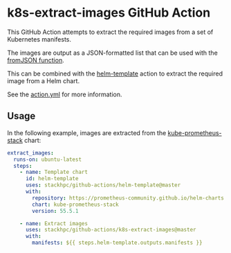 # k8s-extract-images GitHub Action

This GitHub Action attempts to extract the required images from a set of Kubernetes manifests.

The images are output as a JSON-formatted list that can be used with the
[fromJSON function](https://docs.github.com/en/actions/learn-github-actions/expressions#fromjson).

This can be combined with the [helm-template](../helm-template) action to extract the required
image from a Helm chart.

See the [action.yml](./action.yml) for more information.

## Usage

In the following example, images are extracted from the
[kube-prometheus-stack](https://github.com/prometheus-community/helm-charts/tree/main/charts/kube-prometheus-stack)
chart:

```yaml
extract_images:
  runs-on: ubuntu-latest
  steps:
    - name: Template chart
      id: helm-template
      uses: stackhpc/github-actions/helm-template@master
      with:
        repository: https://prometheus-community.github.io/helm-charts
        chart: kube-prometheus-stack
        version: 55.5.1

    - name: Extract images
      uses: stackhpc/github-actions/k8s-extract-images@master
      with:
        manifests: ${{ steps.helm-template.outputs.manifests }}
```
